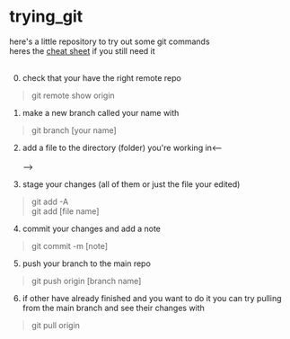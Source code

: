 # trying_git
here's a little repository to try out some git commands  
heres the [cheat sheet](https://training.github.com/downloads/github-git-cheat-sheet/) if you still need it
<br><br>

0. check that your have the right remote repo
> git remote show origin

1. make a new branch called your name with
> git branch [your name]

2. add a file to the directory (folder) you're working in<--<br><br>-->

3. stage your changes (all of them or just the file your edited)
> git add -A <br> git add [file name]

4. commit your changes and add a note
> git commit -m [note]

5. push your branch to the main repo
> git push origin [branch name]

6. if other have already finished and you want to do it you can try pulling from the main branch and see their changes with
> git pull origin